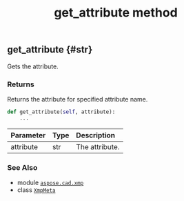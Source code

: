 ﻿---
title: get_attribute method
second_title: Aspose.CAD for Python via .NET API References
description: 
type: docs
weight: 50
url: /aspose.cad.xmp/xmpmeta/get_attribute/
is_root: false
---

## get_attribute {#str}

Gets the attribute.


### Returns 


Returns the attribute for specified attribute name.


```python
def get_attribute(self, attribute):
    ...
```


| Parameter | Type | Description |
| :- | :- | :- |
| attribute | str | The attribute. |



### See Also
* module [`aspose.cad.xmp`](../../)
* class [`XmpMeta`](/cad/python-net/aspose.cad.xmp/xmpmeta)
